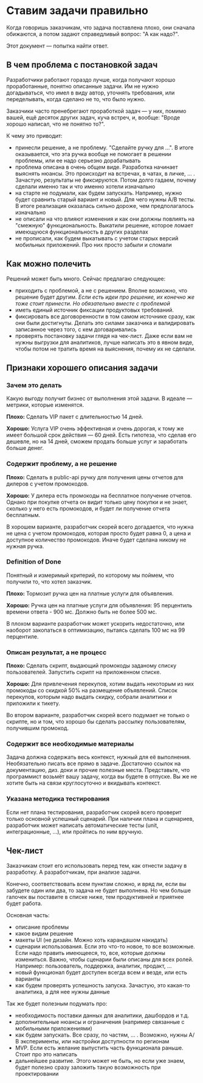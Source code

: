 # Ставим задачи правильно

Когда говоришь заказчикам, что задача поставлена плохо, они сначала обижаются, а потом задают справедливый вопрос: "А как надо?".

Этот документ — попытка найти ответ.

## В чем проблема с постановкой задач
Разработчики работают гораздо лучше, когда получают хорошо проработанные, понятно описанные задачи. Им не нужно догадываться, что имел в виду автор, уточнять требования, или переделывать, когда сделано не то, что было нужно.

Заказчики часто пренебрегают проработкой задач — у них, помимо вашей, ещё десяток других задач, куча встреч, и, вообще: "Вроде хорошо написал, что не понятно то?".

К чему это приводит:
- принесли решение, а не проблему. "Сделайте ручку для ...". В итоге оказывается, что эта ручка вообще не помогает в решении проблемы, или ее надо серьезно дорабатывать
- проблема описана в очень общем виде. Разработка начинает выяснять нюансы. Это происходит на встречах, в чатах, в личке, ... . Зачастую, результаты не фиксируются. Потом долго гадаем, почему сделали именно так и что именно хотели изначально
- на старте не подумали, как будем запускать. Например, нужно будет сравнить старый вариант и новый. Для чего нужны A/B тесты. В итоге реализация оказалась сильно дороже, чем предполагалось изначально
- не описали на что влияют изменения и как они должны повлиять на "смежную" функциональность. Выкатили решение, которое ломает имеющуюся функциональность в других разделах
- не прописали, как будем выкатывать с учетом старых версий мобильных приложений. Про них просто забыли и сломали

## Как можно полечить
Решений может быть много. Сейчас предлагаю следующее:
- приходить с проблемой, а не с решением. Вполне возможно, что решение будет другим. _Если есть идеи про решение, их конечно же тоже стоит принести. Но обязательно вместе с проблемой_
- иметь единый источник фиксации продуктовых требований.
- фиксировать все договоренности в том самом источнике сразу, как они были достигнуты. Делать это силами заказчика и валидировать записанное через того, с кем договаривались
- проверять постановку задачи глядя на чек-лист. Даже если вам не нужны выгрузки для аналитиков, лучше написать это в явном виде, чтобы потом не тратить время на выяснения, почему их не сделали.

## Признаки хорошего описания задачи

### Зачем это делать
Какую выгоду получит бизнес от выполнения этой задачи. В идеале — метрики, которые изменятся.

**Плохо:** Сделать VIP пакет с длительностью 14 дней.

**Хорошо:** Услуга VIP очень эффективная и очень дорогая, к тому же имеет большой срок действия — 60 дней. Есть гипотеза, что сделав его дешевле, но на 14 дней, сможем продать больше услуг и заработать больше денег.

### Содержит проблему, а не решение

**Плохо:** Сделать в public-api ручку для получения цены отчетов для дилеров с учетом промокодов.

**Хорошо:** У дилера есть промокоды на бесплатное получение отчетов. Однако при покупке отчета он видит только цену покупки и не знает, сколько у него есть промокодов, и будет ли получение отчета бесплатным.

В хорошем варианте, разработчик скорей всего догадается, что нужна не цена с учетом промокодов, которая просто будет равна 0, а цена и доступное количество промокодов. Иначе будет сделана никому не нужная ручка.

### Definition of Done
Понятный и измеримый критерий, по которому мы поймем, что получили то, что хотел заказчик.

**Плохо:** Тормозит ручка цен на платные услуги для объявления.

**Хорошо:** Ручка цен на платные услуги для объявления: 95 перцентиль времени ответа - 900 мс. Должно быть не более 500 мс.

В плохом варианте разработчик может ускорить недостаточно, или наоборот закопаться в оптимизацию, пытаясь сделать 100 мс на 99 перцентиле.

### Описан результат, а не процесс
**Плохо:** Сделать скрипт, выдающий промокоды заданому списку пользователей. Запустить скрипт на приложенном списке.

**Хорошо:** Для привлечения перекупов, хотим выдать некоторым из них промокоды со скидкой 50% на размещение объявлений. Список перекупов, которым надо выдать скидку, собрали аналитики и приложили к тикету.

Во втором варианте, разработчик скорей всего подумает не только о скрипте, но и том, что хорошо бы сделать рассылку пользователям, получившим промокод.

### Содержит все необходимые материалы
Задача должна содержать весь контекст, нужный для её выполнения. Необязательно писать все прямо в задаче. Достаточно ссылок на документацию, диз. доки и прочие полезные места.
Представьте, что программист возьмёт вашу задачу, когда вы будете в отпуске. Вы же не хотите быть на связи круглосуточно и вкидывать контекст.

### Указана методика тестирования
Если нет плана тестирования, разработчик скорей всего проверит только основной успешный сценарий. При наличии плана и сценариев, разработчик может написать автоматические тесты (unit, интеграционные, ...), или пройтись по ним вручную.

## Чек-лист
Заказчикам стоит его использовать перед тем, как отнести задачу в разработку. А разработчикам, при анализе задачи.

Конечно, соответствовать всем пунктам сложно, и вряд ли, если вы забудете один или два, то задача не будет выполнена. Но чем больше галочек вы поставите в списке ниже, тем продуктивней и  приятнее будет работа.

Основная часть:
- описание проблемы
- какое видим решение
- макеты UI (не дизайн. Можно хоть карандашом накидать)
- сценарии использования. Если это что-то новое, то все возможные. Если надо править имеющееся, то, все, которые должны измениться. Важно, чтобы сценарии были описаны для всех ролей. Например: пользователь, поддержка, аналитик, продакт, ...
- новый функционал будет доступен всегда всем и везде, или есть варианты
- как будем проверять успешность запуска. Зачастую, это какая-то аналитика, а для нее нужны данные

Так же будет полезным подумать про:
- необходимость поставки данных для аналитики, дашбордов и т.д.
- дополнительные нюансы и ограничения (например связанные с мобильными приложениями)
- как будем запускать. Все сразу, по частям, ... . Возможно, нужны А/В эксперименты, или настройки доступности по регионам
- MVP. Если есть желание выпустить часть функционала раньше. Стоит про это написать
- дальнейшее развитие. Этого может не быть, но если уже знаем, будет полезно сразу заложить такую возможность при проектировании

